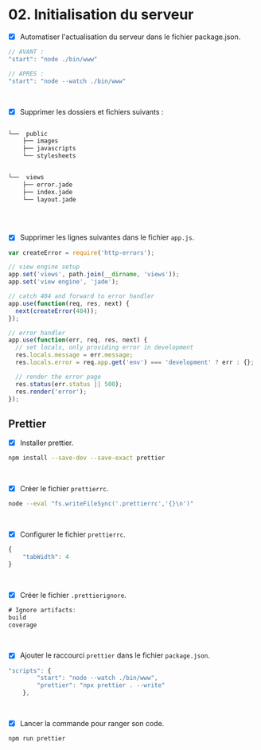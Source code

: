 # 02. Initialisation du serveur

- [x] Automatiser l'actualisation du serveur dans le fichier package.json.
```javascript
// AVANT :
"start": "node ./bin/www"
```

```javascript
// APRES :
"start": "node --watch ./bin/www"
```

<br>

- [x] Supprimer les dossiers et fichiers suivants :
```bash

└──  public
    ├── images
    ├── javascripts
    └── stylesheets


└──  views
    ├── error.jade
    ├── index.jade
    └── layout.jade
 
```

<br>

- [x] Supprimer les lignes suivantes dans le fichier `app.js`.
```javascript
var createError = require('http-errors');
```

```javascript
// view engine setup
app.set('views', path.join(__dirname, 'views'));
app.set('view engine', 'jade');
```
```javascript
// catch 404 and forward to error handler
app.use(function(req, res, next) {
  next(createError(404));
});

// error handler
app.use(function(err, req, res, next) {
  // set locals, only providing error in development
  res.locals.message = err.message;
  res.locals.error = req.app.get('env') === 'development' ? err : {};

  // render the error page
  res.status(err.status || 500);
  res.render('error');
});
```



## Prettier

- [x] Installer prettier.
```bash
npm install --save-dev --save-exact prettier
```

<br>

- [x] Créer le fichier `prettierrc`.
```bash
node --eval "fs.writeFileSync('.prettierrc','{}\n')"
```

<br>

- [x] Configurer le fichier `prettierrc`.
```javascript
{
    "tabWidth": 4
}
```

<br>

- [x] Créer le fichier `.prettierignore`.
```javascript
# Ignore artifacts:
build
coverage
```

<br>

- [x] Ajouter le raccourci `prettier` dans le fichier `package.json`.
```javascript
"scripts": {
        "start": "node --watch ./bin/www",
        "prettier": "npx prettier . --write"
    },
```

<br>

- [x] Lancer la commande pour ranger son code.
```bash
npm run prettier
```
